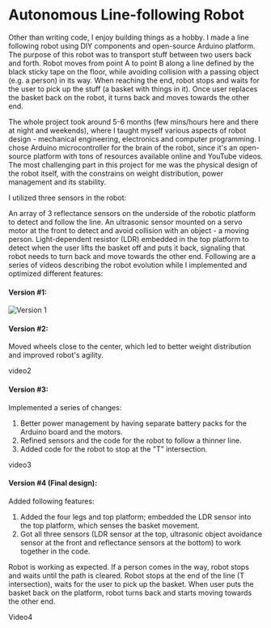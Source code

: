 # Autonomous Line-following Robot
Other than writing code, I enjoy building things as a hobby. I made a line following robot using DIY components and open-source Arduino platform. The purpose of this robot was to transport stuff between two users back and forth. Robot moves from point A to point B along a line defined by the black sticky tape on the floor, while avoiding collision with a passing object (e.g. a person) in its way. When reaching the end, robot stops and waits for the user to pick up the stuff (a basket with things in it). Once user replaces the basket back on the robot, it turns back and moves towards the other end.

The whole project took around 5-6 months (few mins/hours here and there at night and weekends), where I taught myself various aspects of robot design - mechanical engineering, electronics and computer programming. I chose Arduino microcontroller for the brain of the robot, since it's an open-source platform with tons of resources available online and YouTube videos. The most challenging part in this project for me was the physical design of the robot itself, with the constrains on weight distribution, power management and its stability.

I utilized three sensors in the robot:

An array of 3 reflectance sensors on the underside of the robotic platform to detect and follow the line.
An ultrasonic sensor mounted on a servo motor at the front to detect and avoid collision with an object - a moving person.
Light-dependent resistor (LDR) embedded in the top platform to detect when the user lifts the basket off and puts it back, signaling that robot needs to turn back and move towards the other end.
Following are a series of videos describing the robot evolution while I implemented and optimized different features:

#### Version #1:
<img src="https://github.com/ved-sharma/HyperStackReg/blob/master/Data/Example_hyperstack-before_and_after.gif" alt="Version 1">


#### Version #2: 
Moved wheels close to the center, which led to better weight distribution and improved robot's agility.

video2

#### Version #3:
Implemented a series of changes:
1. Better power management by having separate battery packs for the Arduino board and the motors.
2. Refined sensors and the code for the robot to follow a thinner line.
3. Added code for the robot to stop at the "T" intersection.

video3

#### Version #4 (Final design):
Added following features:
1. Added the four legs and top platform; embedded the LDR sensor into the top platform, which senses the basket movement.
2. Got all three sensors (LDR  sensor at the top, ultrasonic object avoidance sensor at the front and reflectance sensors at the bottom) to work together in the code.

Robot is working as expected. If a person comes in the way, robot stops and waits until the path is cleared. Robot stops at the end of the line (T intersection), waits for the user to pick up the basket. When user puts the basket back on the platform, robot turns back and starts moving towards the other end.

Video4

